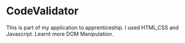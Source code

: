 # CodeValidator

This is part of my application to apprenticeship. 
I used HTML,CSS and Javascript. Learnt more DOM Manipulation.   
